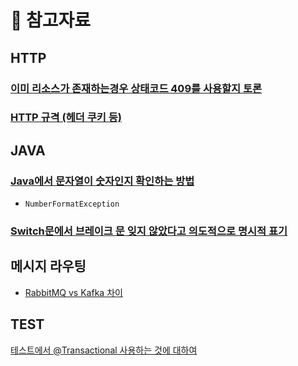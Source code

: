 # 📖 참고자료

## HTTP

### [이미 리소스가 존재하는경우 상태코드 409를 사용할지 토론](https://stackoverflow.com/questions/3825990/http-response-code-for-post-when-resource-already-exists)

### [HTTP 규격 (헤더  쿠키 등)](https://datatracker.ietf.org/doc/rfc6265/)



## JAVA

### [Java에서 문자열이 숫자인지 확인하는 방법](https://stackoverflow.com/questions/1102891/how-to-check-if-a-string-is-numeric-in-java)

* ```
  NumberFormatException
  ```

### [Switch문에서 브레이크 문 잊지 않았다고 의도적으로 명시적 표기](https://stackoverflow.com/questions/8021321/what-if-i-dont-write-default-in-switch-case)



## 메시지 라우팅

* [RabbitMQ vs Kafka 차이](https://tanzu.vmware.com/content/blog/understanding-the-differences-between-rabbitmq-vs-kafka)



## TEST

[테스트에서 @Transactional 사용하는 것에 대하여](https://www.inflearn.com/questions/792383/%ED%85%8C%EC%8A%A4%ED%8A%B8%EC%97%90%EC%84%9C%EC%9D%98-transactional-%EC%82%AC%EC%9A%A9%EC%97%90-%EB%8C%80%ED%95%B4-%EC%A7%88%EB%AC%B8%EC%9D%B4-%EC%9E%88%EC%8A%B5%EB%8B%88%EB%8B%A4)
